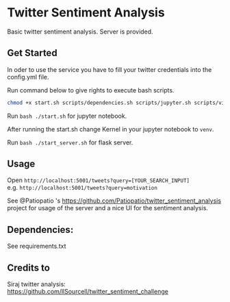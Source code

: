 # Twitter Sentiment Analysis
Basic twitter sentiment analysis. Server is provided.



## Get Started
In oder to use the service you have to fill your twitter credentials into the config.yml file.   

Run command below to give rights to execute bash scripts.
```bash
chmod +x start.sh scripts/dependencies.sh scripts/jupyter.sh scripts/virtualenv.sh
```

Run ```bash ./start.sh``` for jupyter notebook.   

After running the start.sh change Kernel in your jupyter notebook to ```venv```.

Run ```bash ./start_server.sh``` for flask server.  

## Usage
Open ``` http://localhost:5001/tweets?query=[YOUR_SEARCH_INPUT] ```   
e.g. ``` http://localhost:5001/tweets?query=motivation ```

See @Patiopatio 's https://github.com/Patiopatio/twitter_sentiment_analysis project for usage of the server and a nice UI for the sentiment analysis.  

## Dependencies:
See requirements.txt

## Credits to
Siraj twitter analysis: https://github.com/llSourcell/twitter_sentiment_challenge
